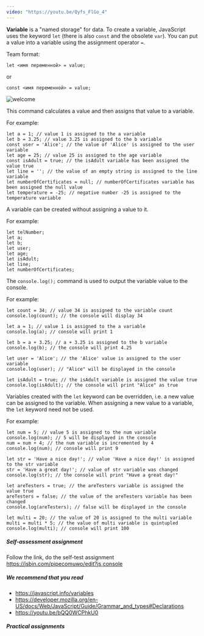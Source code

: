 ```yaml
---
video: "https://youtu.be/Qyfs_FlGo_4"
---
```

**Variable** is a "named storage" for data. To create a variable, JavaScript uses the keyword `let` (there is also `const` and the obsolete `var`). You can put a value into a variable using the assignment operator `=`. 

Team format:

```
let <имя переменной> = value;
```
or
```
const <имя переменной> = value;
```

![welcome](https://course-js-syntax.s3-us-west-1.amazonaws.com/sozdaem-peremennuyu.jpg)

This command calculates a value and then assigns that value to a variable.

For example:
```
let a = 1; // value 1 is assigned to the a variable 
let b = 3.25; // value 3.25 is assigned to the b variable 
const user = 'Alice'; // the value of 'Alice' is assigned to the user variable 
let age = 25; // value 25 is assigned to the age variable
const isAdult = true; // the isAdult variable has been assigned the value true 
let line = ''; // the value of an empty string is assigned to the line variable 
let numberOfCertificates = null; // numberOfCertificates variable has been assigned the null value 
let temperature = -25; // negative number -25 is assigned to the temperature variable

```
A variable can be created without assigning a value to it.

For example:
```
let telNumber;
let a; 
let b;
let user; 
let age; 
let isAdult; 
let line; 
let numberOfCertificates;

```
The `console.log();` command is used to output the variable value to the console.

For example: 
```
let count = 34; // value 34 is assigned to the variable count 
console.log(count); // the console will display 34

let a = 1; // value 1 is assigned to the a variable 
console.log(a); // console will print 1

let b = a + 3.25; // a + 3.25 is assigned to the b variable 
console.log(b); // the console will print 4.25

let user = 'Alice'; // the 'Alice' value is assigned to the user variable 
console.log(user); // "Alice" will be displayed in the console

let isAdult = true; // the isAdult variable is assigned the value true
console.log(isAdult); // the console will print "Alice" as true
```
Variables created with the `let` keyword can be overridden, i.e. a new value can be assigned to the variable. When assigning a new value to a variable, the `let` keyword need not be used. 

For example:
```
let num = 5; // value 5 is assigned to the num variable
console.log(num); // 5 will be displayed in the console
num = num + 4; // the num variable is incremented by 4
console.log(num); // console will print 9

let str = 'Have a nice day!'; // value 'Have a nice day!' is assigned to the str variable
str = 'Have a great day!'; // value of str variable was changed  
console.log(str); // the console will print "Have a great day!"

let areTesters = true; // the areTesters variable is assigned the value true
areTesters = false; // the value of the areTesters variable has been changed 
console.log(areTesters); // false will be displayed in the console

let multi = 20; // the value of 20 is assigned to the multi variable
multi = multi * 5; // the value of multi variable is quintupled
console.log(multi); // console will print 100

```
##### Self-assessment assignment
Follow the link, do the self-test assignment https://jsbin.com/pipecomuwo/edit?js,console

##### We recommend that you read
- https://javascript.info/variables
- https://developer.mozilla.org/en-US/docs/Web/JavaScript/Guide/Grammar_and_types#Declarations
- https://youtu.be/bQQ0WCPhkU0

##### Practical assignments


